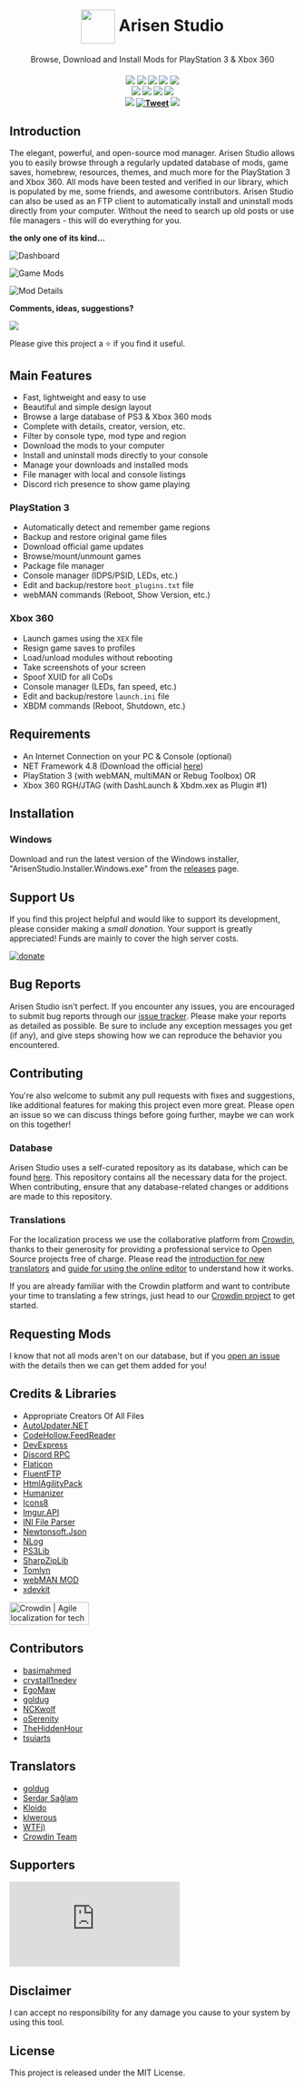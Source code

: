<h1 align="center">
    <img src='https://raw.githubusercontent.com/ohhsodead/arisen-studio/main/src/Arisen%20Studio/Resources/arisenstudio.png' align='center' width='60' height='60'> Arisen Studio
</h1>

<p align="center">Browse, Download and Install Mods for PlayStation 3 & Xbox 360</p>

<h4 align="center">
  <a href="https://github.com/ohhsodead/arisen-studio/releases/"><img src="https://img.shields.io/github/release/ohhsodead/arisen-studio.svg" /></a>
  <a href="https://github.com/ohhsodead/arisen-studio/releases/"><img src="https://img.shields.io/github/downloads/ohhsodead/arisen-studio/total.svg" /></a>
  <a href="https://crowdin.com/project/arisenstudio"><img src="https://badges.crowdin.net/arisenstudio/localized.svg"></a>
  <a href="https://gitHub.com/ohhsodead/arisen-studio/issues/"><img src="https://img.shields.io/github/issues/ohhsodead/arisen-studio.svg" /></a>
  <a href="https://github.com/ohhsodead/arisen-studio/issues?q=is%3Aissue+is%3Aclosed"><img src="https://img.shields.io/github/issues-closed/ohhsodead/arisen-studio.svg" /></a>
  <br>
  <a href="https://arisen.studio/"><img src="https://img.shields.io/website?down_message=offline&up_message=online&url=https://arisen.studio/" /></a>
  <a href="https://github.com/ohhsodead/arisen-studio-database"><img src="https://img.shields.io/website?down_message=offline&label=database&up_message=online&url=https://github.com%2Fohhsodead%2Farisen-studio-database" /></a>
  <a href="https://github.com/ohhsodead/arisen-studio-database"><img src="https://img.shields.io/endpoint?url=https://raw.githubusercontent.com/ohhsodead/arisen-studio-database/main/.github/badges/mod-count-badge.json&label=total%20mods" /></a>
  <a href="https://github.com/ohhsodead/arisen-studio-database"><img src="https://img.shields.io/endpoint?url=https://raw.githubusercontent.com/ohhsodead/arisen-studio-database/main/.github/badges/package-count-badge.json&label=total%20packages" /></a>
  </a>
  </br>
  <a href="https://sourceforge.net/projects/arisenstudio/"><img src="https://img.shields.io/badge/SourceForge-ff6600?logo=sourceforge&logoColor=white" /></a>
  <a href="https://twitter.com/arisenstudio"><img src="https://img.shields.io/badge/Twitter-1da1f2?logo=x&logoColor=white" alt="Tweet"></a>
  <a href="https://discord.gg/FTCS3Xu"><img src="https://img.shields.io/badge/Discord-7389D8?logo=Discord&logoColor=white" /></a>
</h4>

## Introduction

The elegant, powerful, and open-source mod manager. Arisen Studio allows you to easily browse through a regularly updated database of mods, game saves, homebrew, resources, themes, and much more for the PlayStation 3 and Xbox 360. All mods have been tested and verified in our library, which is populated by me, some friends, and awesome contributors. Arisen Studio can also be used as an FTP client to automatically install and uninstall mods directly from your computer. Without the need to search up old posts or use file managers - this will do everything for you.

**the only one of its kind...**

![Dashboard](https://raw.githubusercontent.com/ohhsodead/arisen-studio/main/.github/assets/Dashboard.png?raw=true)

![Game Mods](https://raw.githubusercontent.com/ohhsodead/arisen-studio/main/.github/assets/GameMods.png?raw=true)

![Mod Details](https://raw.githubusercontent.com/ohhsodead/arisen-studio/main/.github/assets/ModDetails.png?raw=true)

**Comments, ideas, suggestions?**

<a href="https://discord.gg/FTCS3Xu"><img src="https://arisen.studio/images/discord_banner_purple.svg" /></a>

Please give this project a ⭐ if you find it useful.

## Main Features

* Fast, lightweight and easy  to use
* Beautiful and simple design layout
* Browse a large database of PS3 & Xbox 360 mods
* Complete with details, creator, version, etc.
* Filter by console type, mod type and region
* Download the mods to your computer
* Install and uninstall mods directly to your console
* Manage your downloads and installed mods
* File manager with local and console listings
* Discord rich presence to show game playing

### PlayStation 3
* Automatically detect and remember game regions
* Backup and restore original game files
* Download official game updates
* Browse/mount/unmount games
* Package file manager
* Console manager (IDPS/PSID, LEDs, etc.)
* Edit and backup/restore `boot_plugins.txt` file
* webMAN commands (Reboot, Show Version, etc.)

### Xbox 360
* Launch games using the `XEX` file
* Resign game saves to profiles
* Load/unload modules without rebooting
* Take screenshots of your screen
* Spoof XUID for all CoDs
* Console manager (LEDs, fan speed, etc.)
* Edit and backup/restore `launch.ini` file
* XBDM commands (Reboot, Shutdown, etc.)

## Requirements

* An Internet Connection on your PC & Console (optional)
* NET Framework 4.8 (Download the official [here](https://dotnet.microsoft.com/download/dotnet-framework/thank-you/net48-web-installer))
* PlayStation 3 (with webMAN, multiMAN or Rebug Toolbox) OR
* Xbox 360 RGH/JTAG (with DashLaunch & Xbdm.xex as Plugin #1)

## Installation

### Windows

Download and run the latest version of the Windows installer, "ArisenStudio.Installer.Windows.exe" from the [releases](https://github.com/ohhsodead/arisen-studio/releases/latest) page.

## Support Us

If you find this project helpful and would like to support its development, please consider making a *small donation*. Your support is greatly appreciated! Funds are mainly to cover the high server costs.

<a href="https://www.paypal.com/donate/?business=8KX4YQ46ZNNDJ"><img title="Donate" src="https://img.shields.io/badge/Donate-PayPal?style=for-the-badge&logo=paypal&labelColor=orange&color=orange" alt="donate" /></a>

## Bug Reports
Arisen Studio isn't perfect. If you encounter any issues, you are encouraged to submit bug reports through our [issue tracker](https://github.com/ohhsodead/arisen-studio/issues/new?&labels=bug&template=bug.yml&title=%5BBug+Report%5D%3A+). Please make your reports as detailed as possible. Be sure to include any exception messages you get (if any), and give steps showing how we can reproduce the behavior you encountered.

## Contributing

You're also welcome to submit any pull requests with fixes and suggestions, like additional features for making this project even more great. Please open an issue so we can discuss things before going further, maybe we can work on this together!

### Database

Arisen Studio uses a self-curated repository as its database, which can be found [here](https://github.com/ohhsodead/arisen-studio-database). This repository contains all the necessary data for the project. When contributing, ensure that any database-related changes or additions are made to this repository.

### Translations
For the localization process we use the collaborative platform from [Crowdin](https://crowdin.com/), thanks to their generosity for providing a professional service to Open Source projects free of charge. Please read the [introduction for new translators](https://support.crowdin.com/crowdin-intro/) and [guide for using the online editor](https://support.crowdin.com/online-editor/) to understand how it works.

If you are already familiar with the Crowdin platform and want to contribute your time to translating a few strings, just head to our [Crowdin project](https://crowdin.com/project/arisenstudio) to get started.

## Requesting Mods

I know that not all mods aren't on our database, but if you [open an issue](https://github.com/ohhsodead/arisen-studio-database/issues/new?&labels=request&template=mod_request.yml&title=%5BRequest%5D%3A+) with the details then we can get them added for you!

## Credits & Libraries

* Appropriate Creators Of All Files
* [AutoUpdater.NET](https://github.com/ravibpatel/AutoUpdater.NET)
* [CodeHollow.FeedReader](https://github.com/arminreiter/FeedReader/)
* [DevExpress](https://devexpress.com/)
* [Discord RPC](https://github.com/Lachee/discord-rpc-csharp)
* [Flaticon](https://www.flaticon.com/free-icons/official)
* [FluentFTP](https://github.com/robinrodricks/FluentFTP)
* [HtmlAgilityPack](https://html-agility-pack.net/)
* [Humanizer](https://github.com/Humanizr/Humanizer)
* [Icons8](https://icons8.com/)
* [Imgur.API](https://github.com/DamienDennehy/Imgur.API)
* [INI File Parser](https://github.com/rickyah/ini-parser)
* [Newtonsoft.Json](https://newtonsoft.com/json)
* [NLog](https://nlog-project.org/)
* [PS3Lib](https://github.com/iMCSx/PS3Lib)
* [SharpZipLib](https://github.com/icsharpcode/SharpZipLib)
* [Tomlyn](https://github.com/xoofx/Tomlyn)
* [webMAN MOD](https://github.com/aldostools/webMAN-MOD)
* [xdevkit](https://microsoft.com/)

[<a href="https://crowdin.com/?utm_source=badge&utm_medium=referral&utm_campaign=badge-add-on" rel="nofollow"><img style="width:140;height:40px" src="https://badges.crowdin.net/badge/light/crowdin-on-dark.png" srcset="https://badges.crowdin.net/badge/light/crowdin-on-dark.png 1x,https://badges.crowdin.net/badge/light/crowdin-on-dark@2x.png 2x" alt="Crowdin | Agile localization for tech companies" /></a>](https://crowdin.com)

## Contributors

* [basimahmed](https://www.instagram.com/basimahmed114)
* [crystall1nedev](https://github.com/crystall1nedev)
* [EgoMaw](https://github.com/EgoMaw)
* [goldug](http://djopposite.se/)
* [NCKwolf](https://twitter.com/NCKwolf)
* [oSerenity](https://github.com/oSerenity)
* [TheHiddenHour](https://github.com/TheHiddenHour) 
* [tsuiarts](mailto:nurishafa26@gmail.com)

## Translators

* [goldug](http://djopposite.se/)
* [Serdar Sağlam](mailto:serdarsaglam@msn.com)
* [Kloido](mailto:jaortiz2026@gmail.com)
* [klwerous](https://crowdin.com/profile/klwerous)
* [WTFj)](https://crowdin.com/profile/WTFj)
* [Crowdin Team](https://crowdin.com/project/arisenstudio/members)

## Supporters

[![Stargazers repo roster for @ohhsodead/arisen-studio](https://bytecrank.com/nastyox/reporoster/php/stargazersSVG.php?user=ohhsodead&repo=arisen-studio)](https://github.com/ohhsodead/arisen-studio/stargazers)

## Disclaimer

I can accept no responsibility for any damage you cause to your system by using this tool.

## License

This project is released under the MIT License.
